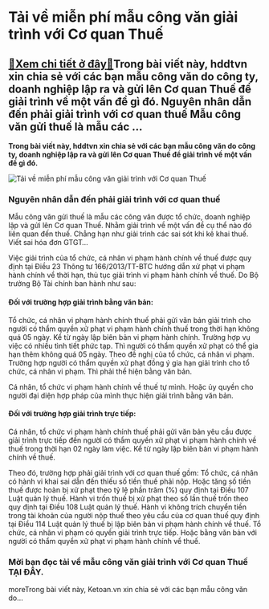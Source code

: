 Tải về miễn phí mẫu công văn giải trình với Cơ quan Thuế
========================================================

[:gift:Xem chi tiết ở đây:gift:](https://hddtvn.com/tai-ve-mien-phi-mau-cong-van-giai-trinh-voi-co-quan-thue/)Trong bài viết này, hddtvn xin chia sẻ với các bạn mẫu công văn do công ty, doanh nghiệp lập ra và gửi lên Cơ quan Thuế để giải trình về một vấn đề gì đó. Nguyên nhân dẫn đến phải giải trình với cơ quan thuế Mẫu công văn gửi thuế là mẫu các …
--------------------------------------------------------------------------------------------------------------------------------------------------------------------------------------------------------------------------------------------------

**Trong bài viết này, hddtvn xin chia sẻ với các bạn mẫu công văn do công ty, doanh nghiệp lập ra và gửi lên Cơ quan Thuế để giải trình về một vấn đề gì đó.**


![Tải về miễn phí mẫu công văn giải trình với Cơ quan Thuế](https://hddtvn.com/wp-content/uploads/2021/01/Tax1.jpg)


### Nguyên nhân dẫn đến phải giải trình với cơ quan thuế


Mẫu công văn gửi thuế là mẫu các công văn được tổ chức, doanh nghiệp lập và gửi lên Cơ quan Thuế. Nhằm giải trình về một vấn đề cụ thể nào đó liên quan đến thuế. Chẳng hạn như giải trình các sai sót khi kê khai thuế. Viết sai hóa đơn GTGT…


Việc giải trình của tổ chức, cá nhân vi phạm hành chính về thuế được quy định tại Điều 23 Thông tư 166/2013/TT-BTC hướng dẫn xử phạt vi phạm hành chính về thời hạn, thủ tục giải trình vi phạm hành chính về thuế. Do Bộ trưởng Bộ Tài chính ban hành như sau:


#### Đối với trường hợp giải trình bằng văn bản:


Tổ chức, cá nhân vi phạm hành chính thuế phải gửi văn bản giải trình cho người có thẩm quyền xử phạt vi phạm hành chính thuế trong thời hạn không quá 05 ngày. Kể từ ngày lập biên bản vi phạm hành chính. Trường hợp vụ việc có nhiều tình tiết phức tạp. Thì người có thẩm quyền xử phạt có thể gia hạn thêm không quá 05 ngày. Theo đề nghị của tổ chức, cá nhân vi phạm. Trường hợp người có thẩm quyền xử phạt đồng ý gia hạn giải trình cho tổ chức, cá nhân vi phạm. Thì phải thể hiện bằng văn bản.


Cá nhân, tổ chức vi phạm hành chính về thuế tự mình. Hoặc ủy quyền cho người đại diện hợp pháp của mình thực hiện giải trình bằng văn bản.


#### Đối với trường hợp giải trình trực tiếp:


Cá nhân, tổ chức vi phạm hành chính thuế phải gửi văn bản yêu cầu được giải trình trực tiếp đến người có thẩm quyền xử phạt vi phạm hành chính về thuế trong thời hạn 02 ngày làm việc. Kể từ ngày lập biên bản vi phạm hành chính về thuế.


Theo đó, trường hợp phải giải trình với cơ quan thuế gồm: Tổ chức, cá nhân có hành vi khai sai dẫn đến thiếu số tiền thuế phải nộp. Hoặc tăng số tiền thuế được hoàn bị xử phạt theo tỷ lệ phần trăm (%) quy định tại Điều 107 Luật quản lý thuế. Hành vi trốn thuế bị xử phạt theo số lần thuế trốn theo quy định tại Điều 108 Luật quản lý thuế. Hành vi không trích chuyển tiền trong tài khoản của người nộp thuế theo yêu cầu của cơ quan thuế quy định tại Điều 114 Luật quản lý thuế bị lập biên bản vi phạm hành chính về thuế. Tổ chức, cá nhân vi phạm có quyền giải trình trực tiếp. Hoặc bằng văn bản với người có thẩm quyền xử phạt vi phạm hành chính về thuế.


### Mời bạn đọc tải về mẫu công văn giải trình với Cơ quan Thuế **TẠI ĐÂY**.


moreTrong bài viết này, Ketoan.vn xin chia sẻ với các bạn mẫu công văn do…

